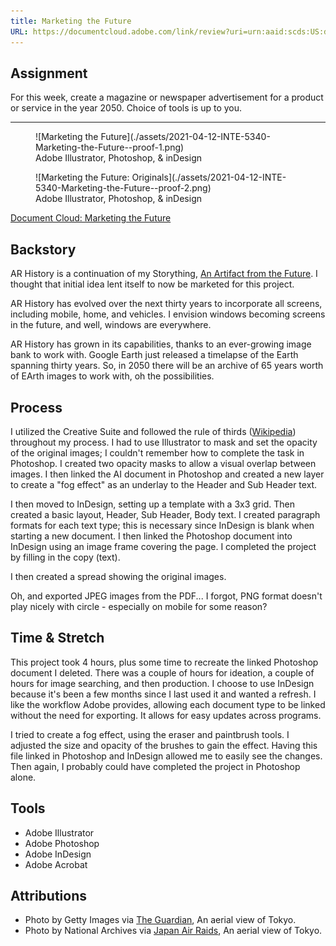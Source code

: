 ```yaml
---
title: Marketing the Future
URL: https://documentcloud.adobe.com/link/review?uri=urn:aaid:scds:US:ddfe993c-dc0d-4afd-af61-c73247009c84
---
```


## Assignment

For this week, create a magazine or newspaper advertisement for a product or service in the year 2050. Choice of tools is up to you.

***

<figure markdown>
  ![Marketing the Future](./assets/2021-04-12-INTE-5340-Marketing-the-Future--proof-1.png)
  <figcaption>Adobe Illustrator, Photoshop, & inDesign</figcaption>
</figure>

<figure markdown>
  ![Marketing the Future: Originals](./assets/2021-04-12-INTE-5340-Marketing-the-Future--proof-2.png)
  <figcaption>Adobe Illustrator, Photoshop, & inDesign</figcaption>
</figure>

[Document Cloud: Marketing the Future](https://documentcloud.adobe.com/link/review?uri=urn:aaid:scds:US:ddfe993c-dc0d-4afd-af61-c73247009c84)

## Backstory

AR History is a continuation of my Storything, [An Artifact from the Future](../2021-02-06-mid-storything-1). I thought that initial idea lent itself to now be marketed for this project.

AR History has evolved over the next thirty years to incorporate all screens, including mobile, home, and vehicles. I envision windows becoming screens in the future, and well, windows are everywhere.

AR History has grown in its capabilities, thanks to an ever-growing image bank to work with. Google Earth just released a timelapse of the Earth spanning thirty years. So, in 2050 there will be an archive of 65 years worth of EArth images to work with, oh the possibilities.

## Process

I utilized the Creative Suite and followed the rule of thirds ([Wikipedia](https://en.wikipedia.org/wiki/Rule_of_thirds)) throughout my process. I had to use Illustrator to mask and set the opacity of the original images; I couldn't remember how to complete the task in Photoshop. I created two opacity masks to allow a visual overlap between images. I then linked the AI document in Photoshop and created a new layer to create a "fog effect" as an underlay to the Header and Sub Header text.

I then moved to InDesign, setting up a template with a 3x3 grid. Then created a basic layout, Header, Sub Header, Body text. I created paragraph formats for each text type; this is necessary since InDesign is blank when starting a new document. I then linked the Photoshop document into InDesign using an image frame covering the page. I completed the project by filling in the copy (text).

I then created a spread showing the original images.

Oh, and exported JPEG images from the PDF... I forgot, PNG format doesn't play nicely with circle - especially on mobile for some reason?

## Time & Stretch

This project took 4 hours, plus some time to recreate the linked Photoshop document I deleted. There was a couple of hours for ideation, a couple of hours for image searching, and then production. I choose to use InDesign because it's been a few months since I last used it and wanted a refresh. I like the workflow Adobe provides, allowing each document type to be linked without the need for exporting. It allows for easy updates across programs.

I tried to create a fog effect, using the eraser and paintbrush tools. I adjusted the size and opacity of the brushes to gain the effect. Having this file linked in Photoshop and InDesign allowed me to easily see the changes. Then again, I probably could have completed the project in Photoshop alone.

## Tools

- Adobe Illustrator
- Adobe Photoshop
- Adobe InDesign
- Adobe Acrobat

## Attributions

- Photo by Getty Images via [The Guardian](https://www.theguardian.com/cities/2019/jun/13/a-city-built-on-water-the-hidden-rivers-under-tokyos-concrete-and-neon), An aerial view of Tokyo.
- Photo by National Archives via [Japan Air Raids](https://www.japanairraids.org/wp-content/uploads/2010/09/289973-aerial-view-of-Tokyo.jpg), An aerial view of Tokyo.
